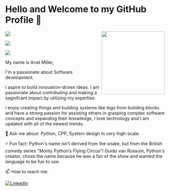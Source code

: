 # Hello and Welcome to my GitHub Profile 👋

<img align='right' src='https://user-images.githubusercontent.com/5713670/87202985-820dcb80-c2b6-11ea-9f56-7ec461c497c3.gif' width='200"'>


![](https://komarev.com/ghpvc/?username=anatmiller)

![](https://komarev.com/ghpvc/?username=anatmiller&color=green)

![](https://komarev.com/ghpvc/?username=anatmiller&style=flat-square)


My name is Anat Miller,

I'm a passionate about Software development. 

I aspire to build innovation-driven ideas. I am passionate about contributing and making a sagnifcant impact by utilizing my expertise.

I enjoy creating things and building systems like lego from building blocks
and have a strong passion for assisting others in grasping complex software concepts and expanding their knowledge, I love technology and I am updated with all of the newest trends.


💬 Ask me about: 
     Python, CPP, System design in very high-scale.         




⚡ Fun fact: Python's name isn’t derived from the snake, but from the British comedy series "Monty Python’s Flying Circus"! Guido van Rossum, Python's creator, chose the name because he was a fan of the show and wanted the language to be fun to use.



📫 How to reach me:

[![LinkedIn](https://img.shields.io/badge/LinkedIn-0077B5?style=flat-square&logo=linkedin&logoColor=white)](https://www.linkedin.com/in/anatmiller)


<!--
**anatmiller/anatmiller** is a ✨ _special_ ✨ repository because its `README.md` (this file) appears on your GitHub profile.

Here are some ideas to get you started:

- 🔭 I’m currently working on ...
- 🌱 I’m currently learning ...
- 👯 I’m looking to collaborate on ...
- 🤔 I’m looking for help with ...
- 💬 Ask me about ...
- 📫 How to reach me: ...
- 😄 Pronouns: ...
- ⚡ Fun fact: ...
-->
